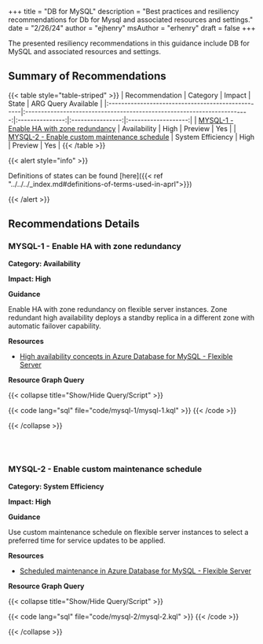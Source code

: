 +++
title = "DB for MySQL"
description = "Best practices and resiliency recommendations for Db for Mysql and associated resources and settings."
date = "2/26/24"
author = "ejhenry"
msAuthor = "erhenry"
draft = false
+++

The presented resiliency recommendations in this guidance include DB for MySQL and associated resources and settings.

## Summary of Recommendations

{{< table style="table-striped" >}}
| Recommendation                                    |                                Category                                 |     Impact      |      State       | ARG Query Available |
|:--------------------------------------------------|:-----------------------------------------------------------------------:|:---------------:|:----------------:|:-------------------:|
| [MYSQL-1 - Enable HA with zone redundancy](#mysql-1---enable-ha-with-zone-redundancy) | Availability | High | Preview |         Yes         |
| [MYSQL-2 - Enable custom maintenance schedule](#mysql-2---enable-custom-maintenance-schedule) |     System Efficiency      | High | Preview |         Yes          |
{{< /table >}}

{{< alert style="info" >}}

Definitions of states can be found [here]({{< ref "../../../_index.md#definitions-of-terms-used-in-aprl">}})

{{< /alert >}}

## Recommendations Details

### MYSQL-1 - Enable HA with zone redundancy

**Category: Availability**

**Impact: High**

**Guidance**

Enable HA with zone redundancy on flexible server instances. Zone redundant high availability deploys a standby replica in a different zone with automatic failover capability.

**Resources**

- [High availability concepts in Azure Database for MySQL - Flexible Server](https://learn.microsoft.com/azure/mysql/flexible-server/concepts-high-availability)

**Resource Graph Query**

{{< collapse title="Show/Hide Query/Script" >}}

{{< code lang="sql" file="code/mysql-1/mysql-1.kql" >}} {{< /code >}}

{{< /collapse >}}

<br><br>

### MYSQL-2 - Enable custom maintenance schedule

**Category: System Efficiency**

**Impact: High**

**Guidance**

Use custom maintenance schedule on flexible server instances to select a preferred time for service updates to be applied.

**Resources**

- [Scheduled maintenance in Azure Database for MySQL - Flexible Server](https://learn.microsoft.com/azure/mysql/flexible-server/concepts-maintenance)

**Resource Graph Query**

{{< collapse title="Show/Hide Query/Script" >}}

{{< code lang="sql" file="code/mysql-2/mysql-2.kql" >}} {{< /code >}}

{{< /collapse >}}

<br><br>
